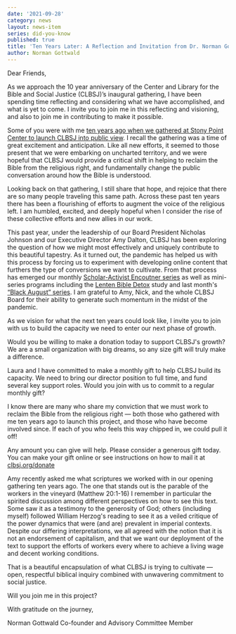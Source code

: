 ```yaml
---
date: '2021-09-28'
category: news
layout: news-item
series: did-you-know
published: true
title: 'Ten Years Later: A Reflection and Invitation from Dr. Norman Gottwald'
author: Norman Gottwald
---
```

Dear Friends,

As we approach the 10 year anniversary of the Center and Library for the Bible and Social Justice (CLBSJ)’s inaugural gathering, I have been spending time reflecting and considering what we have accomplished, and what is yet to come. I invite you to join me in this reflecting and visioning, and also to join me in contributing to make it possible.

Some of you were with me [ten years ago when we gathered at Stony Point Center to launch CLBSJ into public view](https://clbsj.org/events/2011/10/22/opening-weekend/). I recall the gathering was a time of great excitement and anticipation. Like all new efforts, it seemed to those present that we were embarking on uncharted territory, and we were hopeful that CLBSJ would provide a critical shift in helping to reclaim the Bible from the religious right, and fundamentally change the public conversation around how the Bible is understood. 

Looking back on that gathering, I still share that hope, and rejoice that there are so many people traveling this same path. Across these past ten years there has been a flourishing of efforts to augment the voice of the religious left. I am humbled, excited, and deeply hopeful when I consider the rise of these collective efforts and new allies in our work.

This past year, under the leadership of our Board President Nicholas Johnson and our Executive Director Amy Dalton, CLBSJ has been exploring the question of how we might most effectively and uniquely contribute to this beautiful tapestry. As it turned out, the pandemic has helped us with this process by forcing us to experiment with developing online content that furthers the type of conversions we want to cultivate. From that process has emerged our monthly [Scholar-Activist Encoutner series](https://clbsj.org/events/scholar-activist-encounters/) as well as mini-series programs including the [Lenten Bible Detox](https://clbsj.org/events/lenten-detox/) study and last month's [“Black August” series](https://clbsj.org/events/why-black-religion-matters/). I am grateful to Amy, Nick, and the whole CLBSJ Board for their ability to generate such momentum in the midst of the pandemic.

As we vision for what the next ten years could look like, I invite you to join with us to build the capacity we need to enter our next phase of growth.

Would you be willing to make a donation today to support CLBSJ's growth? We are a small organization with big dreams, so any size gift will truly make a difference. 

Laura and I have committed to make a monthly gift to help CLBSJ build its capacity. We need to bring our director position to full time, and fund several key support roles. Would you join with us to commit to a regular monthly gift? 

I know there are many who share my conviction that we must work to reclaim the Bible from the religious right — both those who gathered with me ten years ago to launch this project, and those who have become involved since. If each of you who feels this way chipped in, we could pull it off!

Any amount you can give will help. Please consider a generous gift today. You can make your gift online or see instructions on how to mail it at [clbsj.org/donate](https://clbsj.org/donate/)

Amy recently asked me what scriptures we worked with in our opening gathering ten years ago. The one that stands out is the parable of the workers in the vineyard (Matthew 20:1-16) I remember in particular the spirited discussion among different perspectives on how to see this text. Some saw it as a testimony to the generosity of God; others (including myself) followed William Herzog's reading to see it as a veiled critique of the power dynamics that were (and are) prevalent in imperial contexts. Despite our differing interpretations, we all agreed with the notion that it is not an endorsement of capitalism, and that we want our deployment of the text to support the efforts of workers every where to achieve a living wage and decent working conditions. 

That is a beautiful encapsulation of what CLBSJ is trying to cultivate — open, respectful biblical inquiry combined with unwavering commitment to social justice.

Will you join me in this project? 

With gratitude on the journey,

Norman Gottwald
Co-founder and Advisory Committee Member
